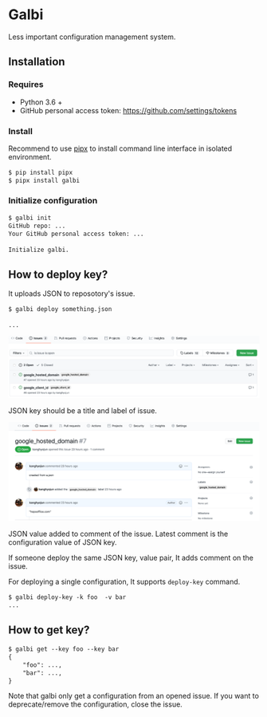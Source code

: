 # Galbi

Less important configuration management system.

## Installation

### Requires

- Python 3.6 +
- GitHub personal access token: <https://github.com/settings/tokens>


### Install

Recommend to use [pipx][] to install command line interface in isolated
environment.

```console
$ pip install pipx
$ pipx install galbi
```

[pipx]: https://github.com/pipxproject/pipx


### Initialize configuration

```console
$ galbi init
GitHub repo: ...
Your GitHub personal access token: ...

Initialize galbi.
```


## How to deploy key?

It uploads JSON to reposotory's issue.

```console
$ galbi deploy something.json

...
```

<img src="./images/issue_list.png" />

JSON key should be a title and label of issue.

<img src="./images/issue_detail.png" />

JSON value added to comment of the issue. Latest comment is the configuration
value of JSON key.

If someone deploy the same JSON key, value pair, It adds comment on the issue.

For deploying a single configuration, It supports `deploy-key` command.

```console
$ galbi deploy-key -k foo  -v bar
...
```

## How to get key?

```
$ galbi get --key foo --key bar
{
    "foo": ...,
    "bar": ...,
}
```

Note that galbi only get a configuration from an opened issue.
If you want to deprecate/remove the configuration, close the issue.
